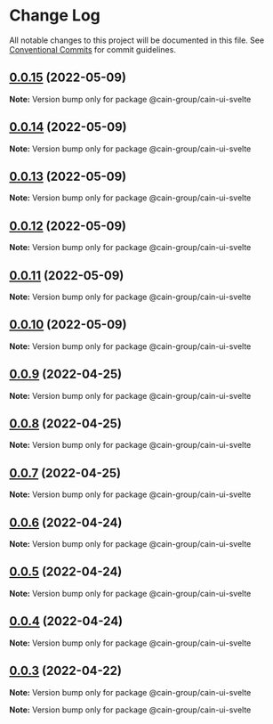 # Change Log

All notable changes to this project will be documented in this file.
See [Conventional Commits](https://conventionalcommits.org) for commit guidelines.

## [0.0.15](https://github.com/cain-group/cain-ui/compare/v0.0.14...v0.0.15) (2022-05-09)

**Note:** Version bump only for package @cain-group/cain-ui-svelte





## [0.0.14](https://github.com/cain-group/cain-ui/compare/v0.0.13...v0.0.14) (2022-05-09)

**Note:** Version bump only for package @cain-group/cain-ui-svelte





## [0.0.13](https://github.com/cain-group/cain-ui/compare/v0.0.12...v0.0.13) (2022-05-09)

**Note:** Version bump only for package @cain-group/cain-ui-svelte





## [0.0.12](https://github.com/cain-group/cain-ui/compare/v0.0.11...v0.0.12) (2022-05-09)

**Note:** Version bump only for package @cain-group/cain-ui-svelte





## [0.0.11](https://github.com/cain-group/cain-ui/compare/v0.0.10...v0.0.11) (2022-05-09)

**Note:** Version bump only for package @cain-group/cain-ui-svelte





## [0.0.10](https://github.com/cain-group/cain-ui/compare/v0.0.9...v0.0.10) (2022-05-09)

**Note:** Version bump only for package @cain-group/cain-ui-svelte





## [0.0.9](https://github.com/cain-group/cain-ui/compare/v0.0.8...v0.0.9) (2022-04-25)

**Note:** Version bump only for package @cain-group/cain-ui-svelte





## [0.0.8](https://github.com/cain-group/cain-ui/compare/v0.0.7...v0.0.8) (2022-04-25)

**Note:** Version bump only for package @cain-group/cain-ui-svelte





## [0.0.7](https://github.com/cain-group/cain-ui/compare/v0.0.6...v0.0.7) (2022-04-25)

**Note:** Version bump only for package @cain-group/cain-ui-svelte





## [0.0.6](https://github.com/cain-group/cain-ui/compare/v0.0.5...v0.0.6) (2022-04-24)

**Note:** Version bump only for package @cain-group/cain-ui-svelte





## [0.0.5](https://github.com/cain-group/cain-ui/compare/v0.0.4...v0.0.5) (2022-04-24)

**Note:** Version bump only for package @cain-group/cain-ui-svelte





## [0.0.4](https://github.com/cain-group/cain-ui/compare/v0.0.3...v0.0.4) (2022-04-24)

**Note:** Version bump only for package @cain-group/cain-ui-svelte





## [0.0.3](https://github.com/cain-group/cain-ui/compare/v0.0.2...v0.0.3) (2022-04-22)

**Note:** Version bump only for package @cain-group/cain-ui-svelte







**Note:** Version bump only for package @cain-group/cain-ui-svelte
